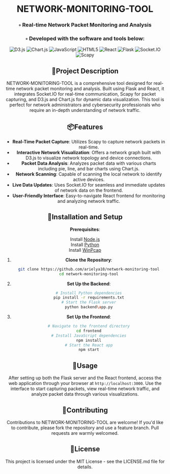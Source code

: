 
<div align="center">
<h1 align="center">
<br>NETWORK-MONITORING-TOOL</h1>
<h3>◦ Real-time Network Packet Monitoring and Analysis</h3>
<h3>◦ Developed with the software and tools below:</h3>

<p align="center">
<img src="https://img.shields.io/badge/D3.js-F9A03C.svg?style=flat-square&logo=d3dotjs&logoColor=black" alt="D3.js" />
<img src="https://img.shields.io/badge/Chart.js-FF6384.svg?style=flat-square&logo=chartdotjs&logoColor=white" alt="Chart.js" />
<img src="https://img.shields.io/badge/JavaScript-F7DF1E.svg?style=flat-square&logo=JavaScript&logoColor=black" alt="JavaScript" />
<img src="https://img.shields.io/badge/HTML5-E34F26.svg?style=flat-square&logo=HTML5&logoColor=white" alt="HTML5" />
<img src="https://img.shields.io/badge/React-61DAFB.svg?style=flat-square&logo=React&logoColor=black" alt="React" />
<img src="https://img.shields.io/badge/Flask-000000.svg?style=flat-square&logo=Flask&logoColor=white" alt="Flask" />
<img src="https://img.shields.io/badge/Socket.IO-010101.svg?style=flat-square&logo=Socket.io&logoColor=white" alt="Socket.IO" />
<img src="https://img.shields.io/badge/Scapy-3776AB.svg?style=flat-square&logo=Python&logoColor=white" alt="Scapy" />
</p>

## 📍Project Description
NETWORK-MONITORING-TOOL is a comprehensive tool designed for real-time network packet monitoring and analysis. Built using Flask and React, it integrates Socket.IO for real-time communication, Scapy for packet capturing, and D3.js and Chart.js for dynamic data visualization. This tool is perfect for network administrators and cybersecurity professionals who require an in-depth understanding of network traffic.

## 📦Features
- **Real-Time Packet Capture**: Utilizes Scapy to capture network packets in real-time.
- **Interactive Network Visualization**: Offers a network graph built with D3.js to visualize network topology and device connections.
- **Packet Data Analysis**: Analyzes packet data with various charts including pie, line, and bar charts using Chart.js.
- **Network Scanning**: Capable of scanning the local network to identify active devices.
- **Live Data Updates**: Uses Socket.IO for seamless and immediate updates of network data on the frontend.
- **User-Friendly Interface**: Easy-to-navigate React frontend for monitoring and analyzing network traffic.



## 🔧Installation and Setup
**Prerequisites**:

Install [Node.js](https://nodejs.org/)  
Install [Python](https://www.python.org/downloads/)  
Install [WinPcap](https://www.winpcap.org/install/default.htm) 



1. **Clone the Repository**:
   ```bash
   git clone https://github.com/arielya10/network-monitoring-tool
   cd network-monitoring-tool
   ```
2. **Set Up the Backend**:
   ```bash
   # Install Python dependencies
   pip install -r requirements.txt
   # Start the Flask server
   python backend\app.py
   ```
3. **Set Up the Frontend**:
   ```bash
   # Navigate to the frontend directory
   cd frontend
   # Install JavaScript dependencies
   npm install
   # Start the React app
   npm start
   ```

## 🤖Usage
After setting up both the Flask server and the React frontend, access the web application through your browser at `http://localhost:3000`. Use the interface to start capturing packets, view real-time network traffic, and analyze packet data through various visualizations.

## 🤝Contributing
Contributions to NETWORK-MONITORING-TOOL are welcome! If you'd like to contribute, please fork the repository and use a feature branch. Pull requests are warmly welcomed.

## 📄License
This project is licensed under the MIT License - see the LICENSE.md file for details.
